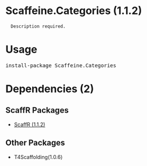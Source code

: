 ﻿Scaffeine.Categories (1.1.2)
======

      Description required.
    
Usage
======
<pre>install-package Scaffeine.Categories</pre>
Dependencies (2)
=====

ScaffR Packages
------
* [ScaffR (1.1.2)](https://github.com/wcpro/ScaffR/tree/master/src/ScaffR)

Other Packages
------
* T4Scaffolding(1.0.6)
